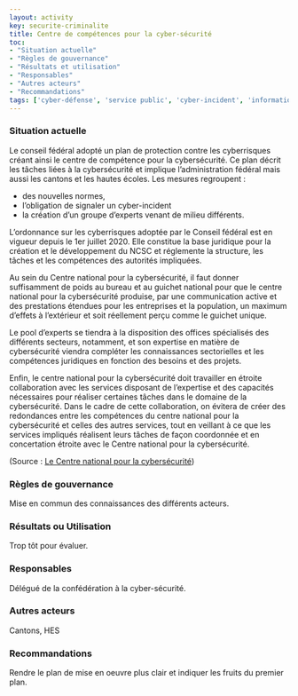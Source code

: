 ```yaml
---
layout: activity
key: securite-criminalite
title: Centre de compétences pour la cyber-sécurité
toc:
- "Situation actuelle"
- "Règles de gouvernance"
- "Résultats et utilisation"
- "Responsables"
- "Autres acteurs"
- "Recommandations"
tags: ['cyber-défense', 'service public', 'cyber-incident', 'information']
---
```


### Situation actuelle

Le conseil fédéral adopté un plan de protection contre les cyberrisques créant ainsi le centre de compétence pour la cybersécurité. Ce plan décrit les tâches liées à la cybersécurité et implique l’administration fédéral mais aussi les cantons et les hautes écoles. Les mesures regroupent : 
* des nouvelles normes, 
* l’obligation de signaler un cyber-incident
* la création d’un groupe d’experts venant de milieu différents.

L’ordonnance sur les cyberrisques adoptée par le Conseil fédéral est en vigueur depuis le 1er juillet 2020. Elle constitue la base juridique pour la création et le développement du NCSC et réglemente la structure, les tâches et les compétences des autorités impliquées. 

 Au sein du Centre national pour la cybersécurité, il faut donner suffisamment de poids au bureau et au guichet national pour que le centre national pour la cybersécurité produise, par une communication active et des prestations étendues pour les entreprises et la population, un maximum d’effets à l’extérieur et soit réellement perçu comme le guichet unique.

Le pool d’experts se tiendra à la disposition des offices spécialisés des différents secteurs, notamment, et son expertise en matière de cybersécurité viendra compléter les connaissances sectorielles et les compétences juridiques en fonction des besoins et des projets.

Enfin, le centre national pour la cybersécurité doit travailler en étroite collaboration avec les services disposant de l’expertise et des capacités nécessaires pour réaliser certaines tâches dans le domaine de la cybersécurité. Dans le cadre de cette collaboration, on évitera de créer des redondances entre les compétences du centre national pour la cybersécurité et celles des autres services, tout en veillant à ce que les services impliqués réalisent leurs tâches de façon coordonnée et en concertation étroite avec le Centre national pour la cybersécurité.

(Source : [Le Centre national pour la cybersécurité](https://www.melani.admin.ch/melani/fr/home/ueber_ncsc/das_ncsc.html))

### Règles de gouvernance

Mise en commun des connaissances des différents acteurs.

### Résultats ou Utilisation

Trop tôt pour évaluer. 

### Responsables

Délégué de la confédération à la cyber-sécurité.

### Autres acteurs

Cantons, HES

### Recommandations

Rendre le plan de mise en oeuvre plus clair et indiquer les fruits du premier plan.